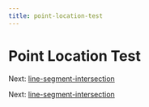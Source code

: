 ```yaml
---
title: point-location-test
---
```




# Point Location Test

Next:
[line-segment-intersection](line-segment-intersection.md)

Next:
[line-segment-intersection](line-segment-intersection.md)
